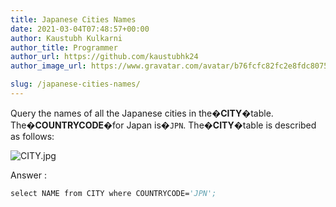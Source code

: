 ```yaml
---
title: Japanese Cities Names
date: 2021-03-04T07:48:57+00:00
author: Kaustubh Kulkarni
author_title: Programmer
author_url: https://github.com/kaustubhk24
author_image_url: https://www.gravatar.com/avatar/b76fcfc82fc2e8fdc8075636f1735f61?s=200

slug: /japanese-cities-names/
---
```

Query the names of all the Japanese cities in the�**CITY**�table. The�**COUNTRYCODE**�for Japan is�`JPN`. 
The�**CITY**�table is described as follows:

![](https://s3.amazonaws.com/hr-challenge-images/8137/1449729804-f21d187d0f-CITY.jpg "CITY.jpg") 

Answer :

```vb title="file.vb"
select NAME from CITY where COUNTRYCODE='JPN';
```